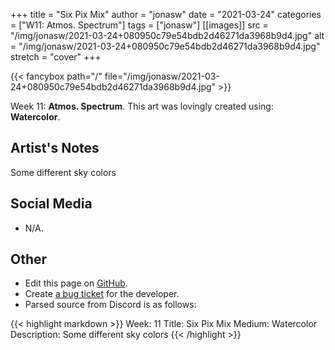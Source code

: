 +++
title =       "Six Pix Mix"
author =      "jonasw"
date =        "2021-03-24"
categories =  ["W11: Atmos. Spectrum"]
tags =        ["jonasw"]
[[images]]
                      src = "/img/jonasw/2021-03-24+080950c79e54bdb2d46271da3968b9d4.jpg"
                      alt = "/img/jonasw/2021-03-24+080950c79e54bdb2d46271da3968b9d4.jpg"
                      stretch = "cover"
+++


{{< fancybox path="/" file="/img/jonasw/2021-03-24+080950c79e54bdb2d46271da3968b9d4.jpg" >}}


Week 11: **Atmos. Spectrum**. This art was lovingly created using: **Watercolor**.

## Artist's Notes

Some different sky colors

## Social Media

- N/A.

## Other

- Edit this page on [GitHub](https://github.com/teaminkling/web-refresh/edit/main/blog/content/blog/jonasw-week-11-6ec2.md).
- Create [a bug ticket](https://github.com/teaminkling/web-refresh/issues/new?assignees=&labels=bug&template=problem-report.md&title=) for the developer.
- Parsed source from Discord is as follows:

{{< highlight markdown >}}
Week: 11
Title: Six Pix Mix
Medium: Watercolor
Description: Some different sky colors
{{< /highlight >}}